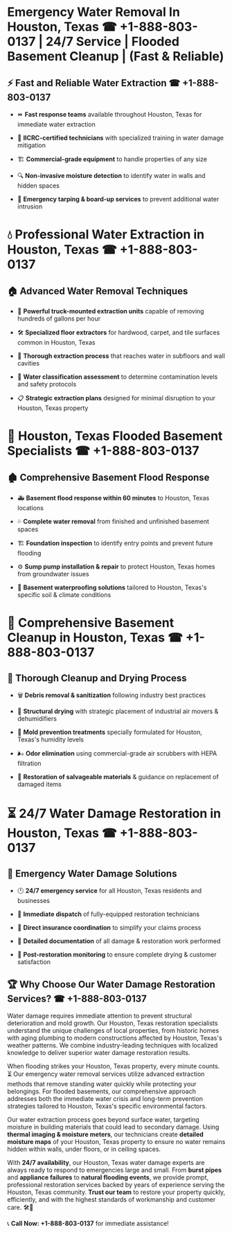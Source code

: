 # Emergency Water Removal In Houston, Texas ☎ +1-888-803-0137 | 24/7 Service | Flooded Basement Cleanup | (Fast & Reliable)  

## ⚡ Fast and Reliable Water Extraction ☎ +1-888-803-0137  
- ⏩ **Fast response teams** available throughout Houston, Texas for immediate water extraction  
- 🏅 **IICRC-certified technicians** with specialized training in water damage mitigation  
- 🏗️ **Commercial-grade equipment** to handle properties of any size  
- 🔍 **Non-invasive moisture detection** to identify water in walls and hidden spaces  
- 🛑 **Emergency tarping & board-up services** to prevent additional water intrusion  

# 💧 Professional Water Extraction in Houston, Texas ☎ +1-888-803-0137  

## 🏠 Advanced Water Removal Techniques  
- 🚛 **Powerful truck-mounted extraction units** capable of removing hundreds of gallons per hour  
- 🛠️ **Specialized floor extractors** for hardwood, carpet, and tile surfaces common in Houston, Texas  
- 📏 **Thorough extraction process** that reaches water in subfloors and wall cavities  
- 🧪 **Water classification assessment** to determine contamination levels and safety protocols  
- 📋 **Strategic extraction plans** designed for minimal disruption to your Houston, Texas property  

# 🌊 Houston, Texas Flooded Basement Specialists ☎ +1-888-803-0137  

## 🏚️ Comprehensive Basement Flood Response  
- 🚑 **Basement flood response within 60 minutes** to Houston, Texas locations  
- 💦 **Complete water removal** from finished and unfinished basement spaces  
- 🏗️ **Foundation inspection** to identify entry points and prevent future flooding  
- ⚙️ **Sump pump installation & repair** to protect Houston, Texas homes from groundwater issues  
- 🌱 **Basement waterproofing solutions** tailored to Houston, Texas's specific soil & climate conditions  

# 🧹 Comprehensive Basement Cleanup in Houston, Texas ☎ +1-888-803-0137  

## 🔄 Thorough Cleanup and Drying Process  
- 🗑️ **Debris removal & sanitization** following industry best practices  
- 💨 **Structural drying** with strategic placement of industrial air movers & dehumidifiers  
- 🦠 **Mold prevention treatments** specially formulated for Houston, Texas's humidity levels  
- 🌬️ **Odor elimination** using commercial-grade air scrubbers with HEPA filtration  
- 🔧 **Restoration of salvageable materials** & guidance on replacement of damaged items  

# ⏳ 24/7 Water Damage Restoration in Houston, Texas ☎ +1-888-803-0137  

## 🚀 Emergency Water Damage Solutions  
- 🕛 **24/7 emergency service** for all Houston, Texas residents and businesses  
- 🚒 **Immediate dispatch** of fully-equipped restoration technicians  
- 🏦 **Direct insurance coordination** to simplify your claims process  
- 📜 **Detailed documentation** of all damage & restoration work performed  
- 🔎 **Post-restoration monitoring** to ensure complete drying & customer satisfaction  

## 🏆 Why Choose Our Water Damage Restoration Services? ☎ +1-888-803-0137  
Water damage requires immediate attention to prevent structural deterioration and mold growth. Our Houston, Texas restoration specialists understand the unique challenges of local properties, from historic homes with aging plumbing to modern constructions affected by Houston, Texas's weather patterns. We combine industry-leading techniques with localized knowledge to deliver superior water damage restoration results.  

When flooding strikes your Houston, Texas property, every minute counts. ⏳ Our emergency water removal services utilize advanced extraction methods that remove standing water quickly while protecting your belongings. For flooded basements, our comprehensive approach addresses both the immediate water crisis and long-term prevention strategies tailored to Houston, Texas's specific environmental factors.  

Our water extraction process goes beyond surface water, targeting moisture in building materials that could lead to secondary damage. Using **thermal imaging & moisture meters**, our technicians create **detailed moisture maps** of your Houston, Texas property to ensure no water remains hidden within walls, under floors, or in ceiling spaces.  

With **24/7 availability**, our Houston, Texas water damage experts are always ready to respond to emergencies large and small. From **burst pipes** and **appliance failures** to **natural flooding events**, we provide prompt, professional restoration services backed by years of experience serving the Houston, Texas community. **Trust our team** to restore your property quickly, efficiently, and with the highest standards of workmanship and customer care. 🛠️💪  

📞 **Call Now: +1-888-803-0137** for immediate assistance!
